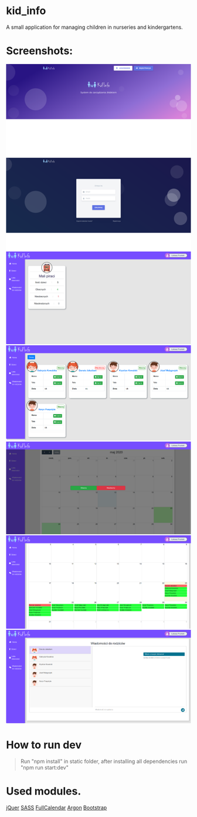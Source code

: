 # kid_info
A small application for managing children in nurseries and kindergartens.

# Screenshots:
![scr1](/doc/img/2.png)
![scr1](/doc/img/1.png)
![scr1](/doc/img/5.png)
![scr1](/doc/img/4.png)
![scr1](/doc/img/3.png)
![scr1](/doc/img/6.png)
![scr1](/doc/img/7.png)

# How to run dev
>Run "npm install" in static folder, after installing all dependencies run  "npm run start:dev"

# Used modules.
[jQuer](https://jquery.com/)
[SASS](https://sass-lang.com/)
[FullCalendar](https://fullcalendar.io/)
[Argon](https://www.creative-tim.com/product/argon-design-system)
[Bootstrap](https://getbootstrap.com/)